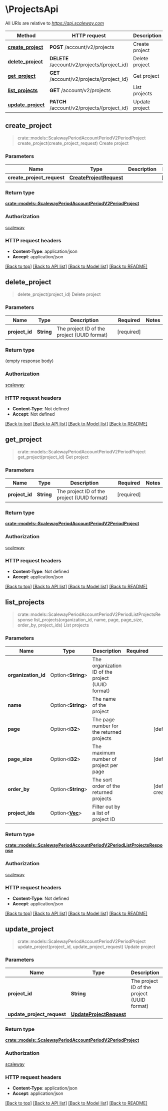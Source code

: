 # \ProjectsApi

All URIs are relative to *https://api.scaleway.com*

Method | HTTP request | Description
------------- | ------------- | -------------
[**create_project**](ProjectsApi.md#create_project) | **POST** /account/v2/projects | Create project
[**delete_project**](ProjectsApi.md#delete_project) | **DELETE** /account/v2/projects/{project_id} | Delete project
[**get_project**](ProjectsApi.md#get_project) | **GET** /account/v2/projects/{project_id} | Get project
[**list_projects**](ProjectsApi.md#list_projects) | **GET** /account/v2/projects | List projects
[**update_project**](ProjectsApi.md#update_project) | **PATCH** /account/v2/projects/{project_id} | Update project



## create_project

> crate::models::ScalewayPeriodAccountPeriodV2PeriodProject create_project(create_project_request)
Create project

### Parameters


Name | Type | Description  | Required | Notes
------------- | ------------- | ------------- | ------------- | -------------
**create_project_request** | [**CreateProjectRequest**](CreateProjectRequest.md) |  | [required] |

### Return type

[**crate::models::ScalewayPeriodAccountPeriodV2PeriodProject**](scaleway.account.v2.Project.md)

### Authorization

[scaleway](../README.md#scaleway)

### HTTP request headers

- **Content-Type**: application/json
- **Accept**: application/json

[[Back to top]](#) [[Back to API list]](../README.md#documentation-for-api-endpoints) [[Back to Model list]](../README.md#documentation-for-models) [[Back to README]](../README.md)


## delete_project

> delete_project(project_id)
Delete project

### Parameters


Name | Type | Description  | Required | Notes
------------- | ------------- | ------------- | ------------- | -------------
**project_id** | **String** | The project ID of the project (UUID format) | [required] |

### Return type

 (empty response body)

### Authorization

[scaleway](../README.md#scaleway)

### HTTP request headers

- **Content-Type**: Not defined
- **Accept**: Not defined

[[Back to top]](#) [[Back to API list]](../README.md#documentation-for-api-endpoints) [[Back to Model list]](../README.md#documentation-for-models) [[Back to README]](../README.md)


## get_project

> crate::models::ScalewayPeriodAccountPeriodV2PeriodProject get_project(project_id)
Get project

### Parameters


Name | Type | Description  | Required | Notes
------------- | ------------- | ------------- | ------------- | -------------
**project_id** | **String** | The project ID of the project (UUID format) | [required] |

### Return type

[**crate::models::ScalewayPeriodAccountPeriodV2PeriodProject**](scaleway.account.v2.Project.md)

### Authorization

[scaleway](../README.md#scaleway)

### HTTP request headers

- **Content-Type**: Not defined
- **Accept**: application/json

[[Back to top]](#) [[Back to API list]](../README.md#documentation-for-api-endpoints) [[Back to Model list]](../README.md#documentation-for-models) [[Back to README]](../README.md)


## list_projects

> crate::models::ScalewayPeriodAccountPeriodV2PeriodListProjectsResponse list_projects(organization_id, name, page, page_size, order_by, project_ids)
List projects

### Parameters


Name | Type | Description  | Required | Notes
------------- | ------------- | ------------- | ------------- | -------------
**organization_id** | Option<**String**> | The organization ID of the project (UUID format) |  |
**name** | Option<**String**> | The name of the project |  |
**page** | Option<**i32**> | The page number for the returned projects |  |[default to 1]
**page_size** | Option<**i32**> | The maximum number of project per page |  |[default to 20]
**order_by** | Option<**String**> | The sort order of the returned projects |  |[default to created_at_asc]
**project_ids** | Option<[**Vec<String>**](String.md)> | Filter out by a list of project ID |  |

### Return type

[**crate::models::ScalewayPeriodAccountPeriodV2PeriodListProjectsResponse**](scaleway.account.v2.ListProjectsResponse.md)

### Authorization

[scaleway](../README.md#scaleway)

### HTTP request headers

- **Content-Type**: Not defined
- **Accept**: application/json

[[Back to top]](#) [[Back to API list]](../README.md#documentation-for-api-endpoints) [[Back to Model list]](../README.md#documentation-for-models) [[Back to README]](../README.md)


## update_project

> crate::models::ScalewayPeriodAccountPeriodV2PeriodProject update_project(project_id, update_project_request)
Update project

### Parameters


Name | Type | Description  | Required | Notes
------------- | ------------- | ------------- | ------------- | -------------
**project_id** | **String** | The project ID of the project (UUID format) | [required] |
**update_project_request** | [**UpdateProjectRequest**](UpdateProjectRequest.md) |  | [required] |

### Return type

[**crate::models::ScalewayPeriodAccountPeriodV2PeriodProject**](scaleway.account.v2.Project.md)

### Authorization

[scaleway](../README.md#scaleway)

### HTTP request headers

- **Content-Type**: application/json
- **Accept**: application/json

[[Back to top]](#) [[Back to API list]](../README.md#documentation-for-api-endpoints) [[Back to Model list]](../README.md#documentation-for-models) [[Back to README]](../README.md)

